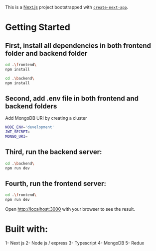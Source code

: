 This is a [Next.js](https://nextjs.org/) project bootstrapped with [`create-next-app`](https://github.com/vercel/next.js/tree/canary/packages/create-next-app).

# Getting Started

## First, install all dependencies in both frontend folder and backend folder

```bash
cd .\frontend\
npm install

cd .\backend\
npm install
```

## Second, add .env file in both frontend and backend folders
Add MongoDB URI by creating a cluster

```bash
NODE_ENV='development'
JWT_SECRET=
MONGO_URI=
```

## Third, run the backend server:

```bash
cd .\backend\
npm run dev
```

## Fourth, run the frontend server:

```bash
cd .\frontend\
npm run dev
```

Open [http://localhost:3000](http://localhost:3000) with your browser to see the result.


# Built with:
1- Next js
2- Node js / express
3- Typescript
4- MongoDB
5- Redux